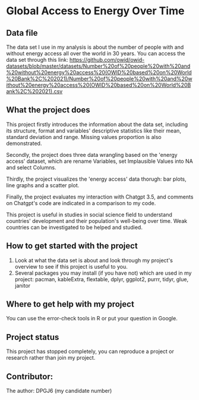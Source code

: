 # Global Access to Energy Over Time

## Data file
The data set I use in my analysis is about the number of people with and without energy access all over the world in 30 years.
You can access the data set through this link: 
https://github.com/owid/owid-datasets/blob/master/datasets/Number%20of%20people%20with%20and%20without%20energy%20access%20(OWID%20based%20on%20World%20Bank%2C%202021)/Number%20of%20people%20with%20and%20without%20energy%20access%20(OWID%20based%20on%20World%20Bank%2C%202021).csv

## What the project does
This project firstly introduces the information about the data set, including its structure, format and variables' descriptive statistics like their mean, standard deviation and range. Missing values proportion is also demonstrated.

Secondly, the project does three data wrangling based on the 'energy access' dataset, which are rename Variables, set Implausible Values into NA and select Columns.

Thirdly, the project visualizes the 'energy access' data thorugh: bar plots, line graphs and a scatter plot.

Finally, the project evaluates my interaction with Chatgpt 3.5, and comments on Chatgpt's code are indicated in a comparison to my code.

This project is useful in studies in social science field to understand countries' development and their population's well-being over time. Weak countries can be investigated to be helped and studied.

## How to get started with the project
1. Look at what the data set is about and look through my project's overview to see if this project is useful to you.
2. Several packages you may install (if you have not) which are used in my project: pacman, kableExtra, flextable, dplyr, ggplot2, purrr, tidyr, glue, janitor

## Where to get help with my project
You can use the error-check tools in R or put your question in Google.

## Project status
This project has stopped completely, you can reproduce a project or research rather than join my project.

## Contributor:
The author: DPGJ6 (my candidate number)





